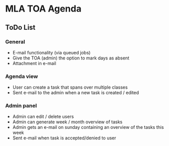 # MLA TOA Agenda

## ToDo List

### General
* E-mail functionality (via queued jobs)
* Give the TOA (admin) the option to mark days as absent
* Attachment in e-mail

### Agenda view
* User can create a task that spans over multiple classes
* Sent e-mail to the admin when a new task is created / edited

### Admin panel
* Admin can edit / delete users
* Admin can generate week / month overview of tasks
* Admin gets an e-mail on sunday containing an overview of the tasks this week
* Sent e-mail when task is accepted/denied to user
